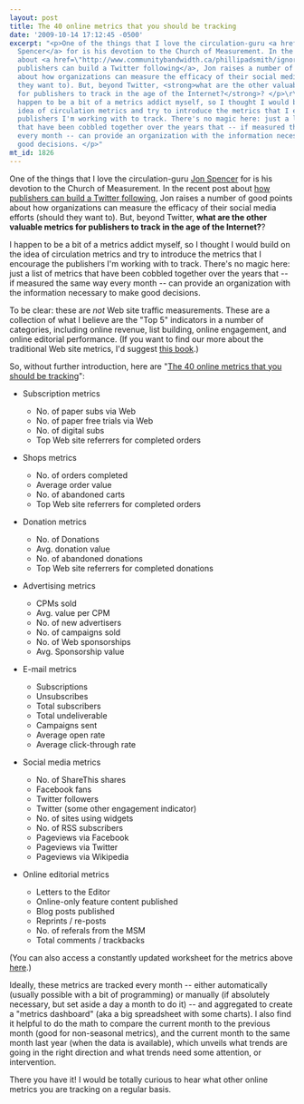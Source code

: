 ```yaml
---
layout: post
title: The 40 online metrics that you should be tracking
date: '2009-10-14 17:12:45 -0500'
excerpt: "<p>One of the things that I love the circulation-guru <a href=\"http://www.abacuscirculation.ca/who.htm\">Jon
  Spencer</a> for is his devotion to the Church of Measurement. In the recent post
  about <a href=\"http://www.communitybandwidth.ca/phillipadsmith/ignore-the-social-media-gurus-just-follow-the-walrus-magazine-on-twitter\">how
  publishers can build a Twitter following</a>, Jon raises a number of good points
  about how organizations can measure the efficacy of their social media efforts (should
  they want to). But, beyond Twitter, <strong>what are the other valuable metrics
  for publishers to track in the age of the Internet?</strong>? </p>\r\n\r\n\r\n<p>I
  happen to be a bit of a metrics addict myself, so I thought I would build on the
  idea of circulation metrics and try to introduce the metrics that I encourage the
  publishers I'm working with to track. There's no magic here: just a list of metrics
  that have been cobbled together over the years that -- if measured the same way
  every month -- can provide an organization with the information necessary to make
  good decisions. </p>"
mt_id: 1826
---
```

<p>One of the things that I love the circulation-guru <a href="http://www.abacuscirculation.ca/who.htm">Jon Spencer</a> for is his devotion to the Church of Measurement. In the recent post about <a href="http://www.communitybandwidth.ca/phillipadsmith/ignore-the-social-media-gurus-just-follow-the-walrus-magazine-on-twitter">how publishers can build a Twitter following</a>, Jon raises a number of good points about how organizations can measure the efficacy of their social media efforts (should they want to). But, beyond Twitter, <strong>what are the other valuable metrics for publishers to track in the age of the Internet?</strong>? </p>


<p>I happen to be a bit of a metrics addict myself, so I thought I would build on the idea of circulation metrics and try to introduce the metrics that I encourage the publishers I'm working with to track. There's no magic here: just a list of metrics that have been cobbled together over the years that -- if measured the same way every month -- can provide an organization with the information necessary to make good decisions. </p>
<!--break-->
<p>To be clear: these are <em>not</em> Web site traffic measurements. These are a collection of what I believe are the "Top 5" indicators in a number of categories, including online revenue, list building, online engagement, and online editorial performance. (If you want to find our more about the traditional Web site metrics, I'd suggest <a href="http://www.webanalyticsdemystified.com/about_kpi_book.asp">this book</a>.)</p>

<p>So, without further introduction, here are "<a href="http://www.communitybandwidth.ca/phillipadsmith/the-40-online-metrics-that-you-should-be-tracking">The 40 online metrics that you should be tracking</a>":</p>

<ul>
<li>Subscription metrics</li>

<ul>
    <li>No. of paper subs via Web</li>
    <li>No. of paper free trials via Web</li>
    <li>No. of digital subs</li>
    <li>Top Web site referrers for completed orders</li>
</ul>

<p><li>Shops metrics</li></p>

<ul>
    <li>No. of orders completed</li>
    <li>Average order value</li>
    <li>No. of abandoned carts</li>
    <li>Top Web site referrers for completed orders</li>
</ul>

<p><li>Donation metrics</li></p>

<ul>
    <li>No. of Donations</li>
    <li>Avg. donation value</li>
    <li>No. of abandoned donations</li>
    <li>Top Web site referrers for completed donations</li>
</ul>

<p><li>Advertising metrics</li></p>

<ul>
    <li>CPMs sold</li>
    <li>Avg. value per CPM</li>
    <li>No. of new advertisers</li>
    <li>No. of campaigns sold</li>
    <li>No. of Web sponsorships</li>
    <li>Avg. Sponsorship value</li>
</ul>

<p><li>E-mail metrics</li></p>

<ul>
    <li>Subscriptions</li>
    <li>Unsubscribes</li>
    <li>Total subscribers</li>
    <li>Total undeliverable</li>
    <li>Campaigns sent</li>
    <li>Average open rate</li>
    <li>Average click-through rate</li>
</ul>

<p><li>Social media metrics</li></p>

<ul>
    <li>No. of ShareThis shares</li>
    <li>Facebook fans</li>
    <li>Twitter followers</li>
    <li>Twitter (some other engagement indicator)</li>
    <li>No. of sites using widgets</li>
    <li>No. of RSS subscribers</li>
    <li>Pageviews via Facebook</li>
    <li>Pageviews via Twitter</li>
    <li>Pageviews via Wikipedia</li>
</ul>

<p><li>Online editorial metrics</li></p>

<ul>
    <li>Letters to the Editor</li>
    <li>Online-only feature content published</li>
    <li>Blog posts published</li>
    <li>Reprints / re-posts</li>
    <li>No. of referals from the MSM</li>
    <li>Total comments / trackbacks</li>
</ul>

<p></ul></p>

<p>(You can also access a constantly updated worksheet for the metrics above <a href="http://spreadsheets.google.com/pub?key=t05ZPzwPKhlqnK0lGSOVv4Q&output=html">here</a>.)</p>

<p>Ideally, these metrics are tracked every month -- either automatically (usually possible with a bit of programming) or manually (if absolutely necessary, but set aside a day a month to do it) -- and aggregated to create a "metrics dashboard" (aka a big spreadsheet with some charts). I also find it helpful to do the math to compare the current month to the previous month (good for non-seasonal metrics), and the current month to the same month last year (when the data is available), which unveils what trends are going in the right direction and what trends need some attention, or intervention.</p>

<p>There you have it! I would be totally curious to hear what other online metrics you are tracking on a regular basis. </p>
